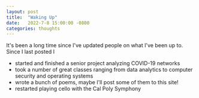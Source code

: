 ```yaml
---
layout: post
title:  "Waking Up"
date:   2022-7-8 15:00:00 -0800
categories: thoughts
---
```


It's been a long time since I've updated people on what I've been up to. Since I last posted I 

- started and finished a senior project analyzing COVID-19 networks
- took a number of great classes ranging from data analytics to computer security and operating systems
- wrote a bunch of poems, maybe I'll post some of them to this site!
- restarted playing cello with the Cal Poly Symphony
